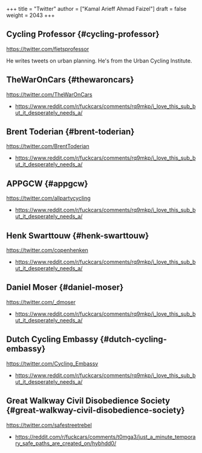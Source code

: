 +++
title = "Twitter"
author = ["Kamal Arieff Ahmad Faizel"]
draft = false
weight = 2043
+++

## Cycling Professor {#cycling-professor}

<https://twitter.com/fietsprofessor>

He writes tweets on urban planning. He's from the Urban Cycling Institute.


## TheWarOnCars {#thewaroncars}

<https://twitter.com/TheWarOnCars>

-   <https://www.reddit.com/r/fuckcars/comments/rq9mkp/i_love_this_sub_but_it_desperately_needs_a/>


## Brent Toderian {#brent-toderian}

<https://twitter.com/BrentToderian>

-   <https://www.reddit.com/r/fuckcars/comments/rq9mkp/i_love_this_sub_but_it_desperately_needs_a/>


## APPGCW {#appgcw}

<https://twitter.com/allpartycycling>

-   <https://www.reddit.com/r/fuckcars/comments/rq9mkp/i_love_this_sub_but_it_desperately_needs_a/>


## Henk Swarttouw {#henk-swarttouw}

<https://twitter.com/copenhenken>

-   <https://www.reddit.com/r/fuckcars/comments/rq9mkp/i_love_this_sub_but_it_desperately_needs_a/>


## Daniel Moser {#daniel-moser}

<https://twitter.com/_dmoser>

-   <https://www.reddit.com/r/fuckcars/comments/rq9mkp/i_love_this_sub_but_it_desperately_needs_a/>


## Dutch Cycling Embassy {#dutch-cycling-embassy}

<https://twitter.com/Cycling_Embassy>

-   <https://www.reddit.com/r/fuckcars/comments/rq9mkp/i_love_this_sub_but_it_desperately_needs_a/>


## Great Walkway Civil Disobedience Society {#great-walkway-civil-disobedience-society}

<https://twitter.com/safestreetrebel>

-   <https://reddit.com/r/fuckcars/comments/t0mga3/just_a_minute_temporary_safe_paths_are_created_on/hybhdd0/>
